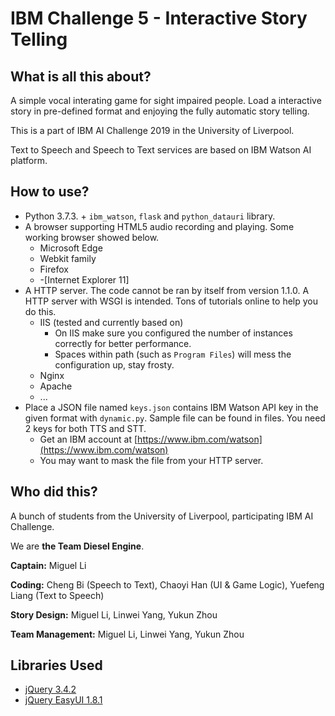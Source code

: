 # IBM Challenge 5 - Interactive Story Telling
## What is all this about?
A simple vocal interating game for sight impaired people. Load a interactive story in pre-defined format and enjoying the fully automatic story telling.

This is a part of IBM AI Challenge 2019 in the University of Liverpool.

Text to Speech and Speech to Text services are based on IBM Watson AI platform.
## How to use?
* Python 3.7.3. + `ibm_watson`, `flask` and `python_datauri` library.
* A browser supporting HTML5 audio recording and playing. Some working browser showed below.
  * Microsoft Edge
  * Webkit family
  * Firefox
  * -[Internet Explorer 11]
* A HTTP server. The code cannot be ran by itself from version 1.1.0. A HTTP server with WSGI is intended. Tons of tutorials online to help you do this.
  * IIS (tested and currently based on)
    * On IIS make sure you configured the number of instances correctly for better performance.
	* Spaces within path (such as `Program Files`) will mess the configuration up, stay frosty.
  * Nginx
  * Apache
  * ...
* Place a JSON file named `keys.json` contains IBM Watson API key in the given format with `dynamic.py`. Sample file can be found in files. You need 2 keys for both TTS and STT.
  * Get an IBM account at [https://www.ibm.com/watson](https://www.ibm.com/watson)
  * You may want to mask the file from your HTTP server.
## Who did this?
A bunch of students from the University of Liverpool, participating IBM AI Challenge.

We are **the Team Diesel Engine**.

**Captain:** Miguel Li

**Coding:** Cheng Bi (Speech to Text), Chaoyi Han (UI & Game Logic), Yuefeng Liang (Text to Speech)

**Story Design:** Miguel Li, Linwei Yang, Yukun Zhou

**Team Management:** Miguel Li, Linwei Yang, Yukun Zhou
## Libraries Used
* [jQuery 3.4.2](https://jquery.com)
* [jQuery EasyUI 1.8.1](https://jeasyui.com)